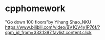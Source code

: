 # cpphomework
"Go down 100 floors"by Yihang Shao_NKU
https://www.bilibili.com/video/BV1QV4y1P76f/?spm_id_from=333.1387.favlist.content.click
